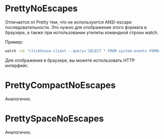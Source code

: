 PrettyNoEscapes
===============

Отличается от Pretty тем, что не используются ANSI-escape последовательности. Это нужно для отображения этого формата в браузере, а также при использовании утилиты командной строки watch.

Пример:

```bash
watch -n1 "clickhouse-client --query='SELECT * FROM system.events FORMAT PrettyCompactNoEscapes'"
```

Для отображения в браузере, вы можете использовать HTTP интерфейс.

PrettyCompactNoEscapes
======================

Аналогично.

PrettySpaceNoEscapes
====================

Аналогично.
